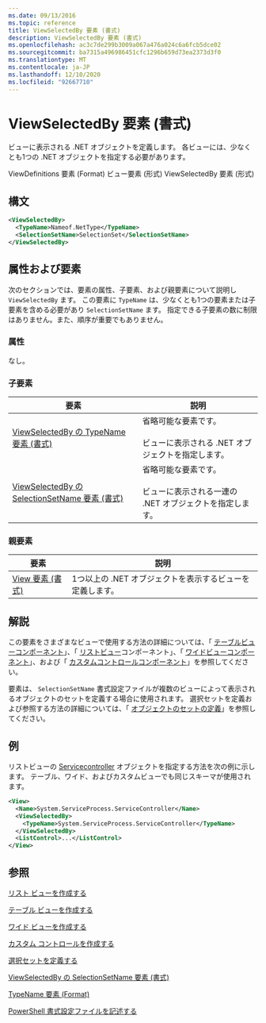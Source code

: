 ```yaml
---
ms.date: 09/13/2016
ms.topic: reference
title: ViewSelectedBy 要素 (書式)
description: ViewSelectedBy 要素 (書式)
ms.openlocfilehash: ac3c7de299b3009a067a476a024c6a6fcb5dce02
ms.sourcegitcommit: ba7315a496986451cfc1296b659d73ea2373d3f0
ms.translationtype: MT
ms.contentlocale: ja-JP
ms.lasthandoff: 12/10/2020
ms.locfileid: "92667710"
---
```

# <a name="viewselectedby-element-format"></a>ViewSelectedBy 要素 (書式)

ビューに表示される .NET オブジェクトを定義します。 各ビューには、少なくとも1つの .NET オブジェクトを指定する必要があります。

ViewDefinitions 要素 (Format) ビュー要素 (形式) ViewSelectedBy 要素 (形式)

## <a name="syntax"></a>構文

```xml
<ViewSelectedBy>
  <TypeName>Nameof.NetType</TypeName>
  <SelectionSetName>SelectionSet</SelectionSetName>
</ViewSelectedBy>
```

## <a name="attributes-and-elements"></a>属性および要素

次のセクションでは、要素の属性、子要素、および親要素について説明し `ViewSelectedBy` ます。 この要素に `TypeName` は、少なくとも1つの要素または子要素を含める必要があり `SelectionSetName` ます。 指定できる子要素の数に制限はありません。また、順序が重要でもありません。

### <a name="attributes"></a>属性

なし。

### <a name="child-elements"></a>子要素

|要素|説明|
|-------------|-----------------|
|[ViewSelectedBy の TypeName 要素 (書式)](./typename-element-for-viewselectedby-format.md)|省略可能な要素です。<br /><br /> ビューに表示される .NET オブジェクトを指定します。|
|[ViewSelectedBy の SelectionSetName 要素 (書式)](./selectionsetname-element-for-viewselectedby-format.md)|省略可能な要素です。<br /><br /> ビューに表示される一連の .NET オブジェクトを指定します。|

### <a name="parent-elements"></a>親要素

|要素|説明|
|-------------|-----------------|
|[View 要素 (書式)](./view-element-format.md)|1つ以上の .NET オブジェクトを表示するビューを定義します。|

## <a name="remarks"></a>解説

この要素をさまざまなビューで使用する方法の詳細については、「 [テーブルビューコンポーネント](./creating-a-table-view.md)」、「 [リストビュー](./creating-a-list-view.md)コンポーネント」、「 [ワイドビューコンポーネント](./creating-a-wide-view.md)」、および「 [カスタムコントロールコンポーネント](./creating-custom-controls.md)」を参照してください。

要素は、 `SelectionSetName` 書式設定ファイルが複数のビューによって表示されるオブジェクトのセットを定義する場合に使用されます。 選択セットを定義および参照する方法の詳細については、「 [オブジェクトのセットの定義](./defining-selection-sets.md)」を参照してください。

## <a name="example"></a>例

リストビューの [Servicecontroller](/dotnet/api/System.ServiceProcess.ServiceController) オブジェクトを指定する方法を次の例に示します。 テーブル、ワイド、およびカスタムビューでも同じスキーマが使用されます。

```xml
<View>
  <Name>System.ServiceProcess.ServiceController</Name>
  <ViewSelectedBy>
    <TypeName>System.ServiceProcess.ServiceController</TypeName>
  </ViewSelectedBy>
  <ListControl>...</ListControl>
</View>
```

## <a name="see-also"></a>参照

[リスト ビューを作成する](./creating-a-list-view.md)

[テーブル ビューを作成する](./creating-a-table-view.md)

[ワイド ビューを作成する](./creating-a-wide-view.md)

[カスタム コントロールを作成する](./creating-custom-controls.md)

[選択セットを定義する](./defining-selection-sets.md)

[ViewSelectedBy の SelectionSetName 要素 (書式)](./selectionsetname-element-for-viewselectedby-format.md)

[TypeName 要素 (Format)](./typename-element-for-viewselectedby-format.md)

[PowerShell 書式設定ファイルを記述する](./writing-a-powershell-formatting-file.md)
